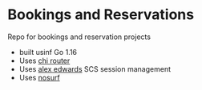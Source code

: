 # Bookings and Reservations

Repo for bookings and reservation projects

- built usinf Go 1.16	
- Uses [chi router](https://github.com/go-chi/chi/)
- Uses [alex edwards](github.com/alexedwards/scs/) SCS session management
- Uses [nosurf](github.com/justinas/nosurf)